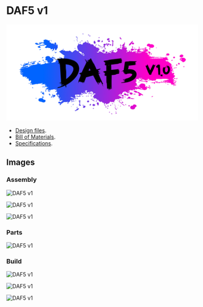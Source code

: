 DAF5 v1
=======

![DAF5 v1](Logo.png "DAF5 version 1")

- [Design files](all_carbon_fiber_4mmV5.dxf).
- [Bill of Materials](BOM.txt).
- [Specifications](specs.txt).

Images
------

### Assembly

![DAF5 v1](Armado1.jpg "DAF5 version 1")

![DAF5 v1](Armado2.jpg "DAF5 version 1")

![DAF5 v1](Armado3.jpg "DAF5 version 1")

### Parts

![DAF5 v1](Desarmado.jpg "DAF5 version 1")

### Build

![DAF5 v1](Bando1.JPG "DAF5 version 1")

![DAF5 v1](Bando2.JPG "DAF5 version 1")

![DAF5 v1](Bando3.JPG "DAF5 version 1")